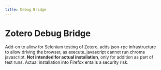 ```yaml
---
title: Debug Bridge
---
```


# Zotero Debug Bridge

Add-on to allow for Selenium testing of Zotero, adds json-rpc infrastructure to allow driving the browser, as
execute_javascript cannot run chrome javascript. **Not intended for actual installation**, only for addition as part of
test runs. Actual installation into Firefox entails a security risk.
